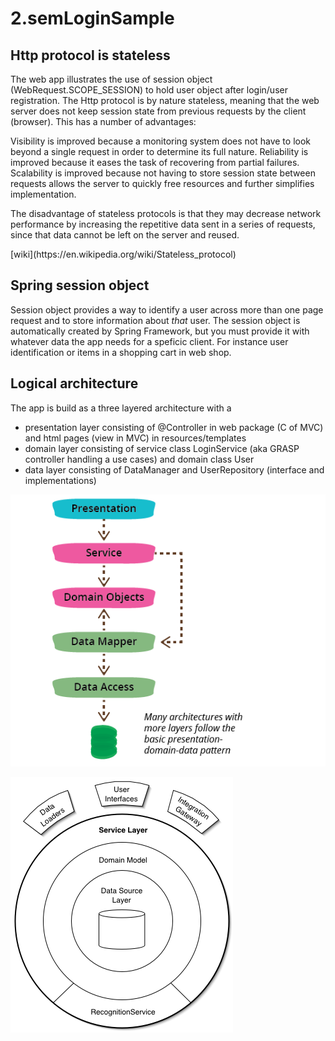 # 2.semLoginSample

## Http protocol is stateless
The web app illustrates the use of session object (WebRequest.SCOPE_SESSION) to hold user object after login/user registration. The Http protocol is by nature stateless, meaning that the web server does not keep session state from previous requests by the client (browser). This has a number of advantages:
<p>
  Visibility is improved because a monitoring system does not have to look beyond a single request in order to determine its full nature. Reliability is improved because it eases the task of recovering from partial failures. Scalability is improved because not having to store session state between requests allows the server to quickly free resources and further simplifies implementation.

The disadvantage of stateless protocols is that they may decrease network performance by increasing the repetitive data sent in a series of requests, since that data cannot be left on the server and reused.
  </p> 
  [wiki](https://en.wikipedia.org/wiki/Stateless_protocol)

## Spring session object
<p>
Session object provides a way to identify a user across more than one page request and to store information about <i>that</i> user. The session object is automatically created by Spring Framework, but you must provide it with whatever data the app needs for a speficic client. For instance user identification or items in a shopping cart in web shop.
<p>
  
 ## Logical architecture
  The app is build as a three layered architecture with a 
  
  - presentation layer consisting of @Controller in web package (C of MVC) and html pages (view in MVC) in resources/templates
  - domain layer consisting of service class LoginService (aka GRASP controller handling a use cases) and domain class User
  - data layer consisting of DataManager and UserRepository (interface and implementations)
 
![](img/all_more.png)

  
![](img/ServiceLayerSketch.gif)


